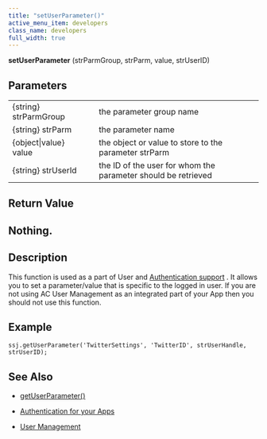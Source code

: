```yaml
---
title: "setUserParameter()"
active_menu_item: developers
class_name: developers
full_width: true
---
```



**setUserParameter** (strParmGroup, strParm, value, strUserID)

## Parameters

<table>
<tr>
<td width="181">
{string} strParmGroup

</td>
<td width="18">
</td>
<td width="681">
the parameter group name

</td>
</tr>
<tr>
<td width="181">
{string} strParm

</td>
<td width="18">
</td>
<td width="681">
the parameter name

</td>
</tr>
<tr>
<td width="181">
{object|value} value

</td>
<td width="18">
</td>
<td width="681">
the object or value to store to the parameter strParm

</td>
</tr>
<tr>
<td width="181">
{string} strUserId

</td>
<td width="18">
</td>
<td width="681">
the ID of the user for whom the parameter should be retrieved

</td>
</tr>
</table>

## Return Value

## Nothing.

## Description

This function is used as a part of User and [Authentication support](../../../../product-guide/advanced-features/authentication-for-your-apps/) . It allows you to set a parameter/value that is specific to the logged in user. If you are not using AC User Management as an integrated part of your App then you should not use this function.

## Example

    ssj.getUserParameter('TwitterSettings', 'TwitterID', strUserHandle, strUserID);
   

## See Also

 - [getUserParameter()](getuserparameter.htm)

 - [Authentication for your Apps](../../../../product-guide/advanced-features/authentication-for-your-apps/)

 - [User Management](../../sys-object/user-management/)

